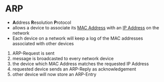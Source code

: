 # ARP
- **A**ddress **R**esolution **P**rotocol
- allows a device to associate its [MAC Address](MAC-Address.md) with an [IP Address](IP-Address.md) on the network
- Each device on a network will keep a log of the MAC addresses associated with other devices

1. ARP-Request is sent
2. message is broadcasted to every network device
3. the device which MAC Address matches the requested IP Address 
4. requested device sends an ARP-Reply as acknowledgement
5. other device will now store an ARP-Entry 